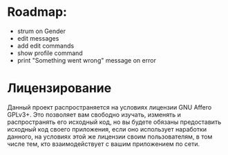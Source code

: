 # Roadmap:

- strum on Gender
- edit messages
- add edit commands
- show profile command
- print "Something went wrong" message on error

# Лицензирование

Данный проект распространяется на условиях лицензии GNU Affero GPLv3+. Это позволяет вам свободно изучать, изменять и распространять его исходный код, но вы будете обязаны предоставить исходный код своего приложения, если оно использует наработки данного, на условиях этой же лицензии своим пользователям, в том числе тем, кто взаимодействует с вашим приложением по сети.

